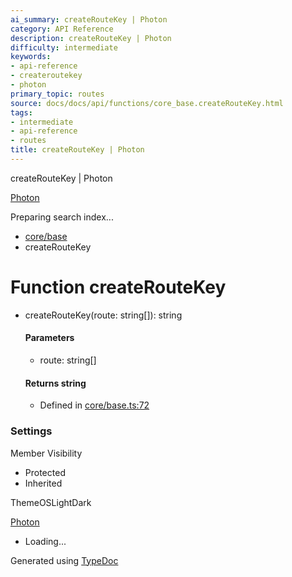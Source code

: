```yaml
---
ai_summary: createRouteKey | Photon
category: API Reference
description: createRouteKey | Photon
difficulty: intermediate
keywords:
- api-reference
- createroutekey
- photon
primary_topic: routes
source: docs/docs/api/functions/core_base.createRouteKey.html
tags:
- intermediate
- api-reference
- routes
title: createRouteKey | Photon
---
```

createRouteKey | Photon

[Photon](../index.md)




Preparing search index...

* [core/base](../modules/core_base.md)
* createRouteKey

# Function createRouteKey

* createRouteKey(route: string[]): string

  #### Parameters

  + route: string[]

  #### Returns string

  + Defined in [core/base.ts:72](https://github.com/mwhite454/photon/blob/main/packages/photon/src/core/base.ts#L72)

### Settings

Member Visibility

* Protected
* Inherited

ThemeOSLightDark

[Photon](../index.md)

* Loading...

Generated using [TypeDoc](https://typedoc.org/)
